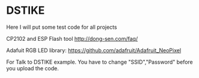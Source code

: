 # DSTIKE
Here I will put some test code for all projects

CP2102 and ESP Flash tool
http://dong-sen.com/faq/

Adafuit RGB LED library:
https://github.com/adafruit/Adafruit_NeoPixel



For Talk to DSTIKE example.
You have to change "SSID","Password" before you upload the code.
